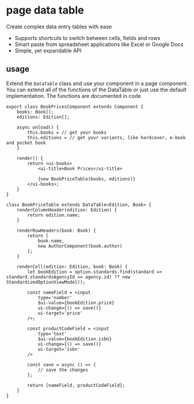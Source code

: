 # page data table
Create complex data entry tables with ease

- Supports shortcuts to switch between cells, fields and rows
- Smart paste from spreadsheet applications like Excel or Google Docs
- Simple, yet expandable API

## usage
Extend the `DataTable` class and use your component in a page component.
You can extend all of the functions of the DataTable or just use the default implementation.
The functions are documented in code

```
export class BookPricesComponent extends Component {
	books: Book[];
	editions: Edition[];

	async onload() {
		this.books = // get your books
		this.editions = // get your variants, like hardcover, e-book and pocket book
	}

	render() {
		return <ui-books>
			<ui-title>Book Prices</ui-title>

			{new BookPriceTable(books, editions)}
		</ui-books>;
	}
}

class BookPriceTable extends DataTable<Edition, Book> {
	renderColumnHeader(edition: Edition) {
		return edition.name;
	}

	renderRowHeaders(book: Book) {
		return [
			book.name,
			new AuthorComponent(book.author)
		];
	}

	renderCell(edition: Edition, book: Book) {
		let bookEdition = option.standards.find(standard => standard.standardsAgencyId == agency.id) ?? new StandardizedOptionViewModel();

		const nameField = <input 
			type='number'
			$ui-value={bookEdition.price} 
			ui-change={() => save()}
			ui-target='price'
		/>;
		
		const productCodeField = <input 
			type='text'
			$ui-value={bookEdition.isbn} 
			ui-change={() => save()}
			ui-target='isbn'
		/>

		const save = async () => {
			// save the changes
		};

		return [nameField, productCodeField];
	}
}
```